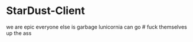 # StarDust-Client
we are epic
everyone else is garbage
lunicornia can go # fuck themselves up the ass
